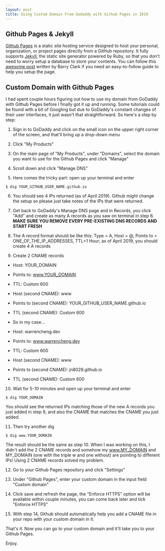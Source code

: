 ```yaml
---
layout: post
title: Using Custom Domain From Godaddy with Github Pages in 2019
---
```

## Github Pages & Jekyll

[Github Pages](https://pages.github.com/) is a static site hosting service designed to host your personal, organization, or project pages directly from a GitHub repository. It fully supports [Jekyll](https://jekyllrb.com/), the static site generator powered by Ruby, so that you don't need to worry setup a database to store your contents. You can follow this [awesome post](https://www.smashingmagazine.com/2014/08/build-blog-jekyll-github-pages/) written by Barry Clark if you need an easy-to-follow guide to help you setup the page.

## Custom Domain with Github Pages

I had spent couple hours figuring out how to use my domain from GoDaddy with Github Pages before I finally got it up and running. Some tutorials could be found with a bit of Googling but due to GoDaddy's constant changes of their user interfaces, it just wasn't that straightforward. So here's a step by step:

1. Sign in to GoDaddy and click on the small icon on the upper right corner of the screen, and that'll bring up a drop-down menu

2. Click "My Products"

3. On the main page of "My Products", under "Domains", select the domain you want to use for the Github Pages and click "Manage"

4. Scroll down and click "Manage DNS"

5. Here comes the tricky part: open up your terminal and enter
```
$ dig YOUR_GITHUB_USER_NAME.github.io
```

6. You should see 4 IPs returned (as of April 2019). Github might change the setup so please just take notes of the IPs that were returned.

7. Get back to GoDaddy's Manage DNS page and in Records, you click "Add" and create as many A records as you saw on terminal in step 6. <strong> MAKE SURE YOU REMOVE EVERY PRE-EXISTING DNS RECORDS AND START FRESH</strong>

8. The A record format should be like this: Type = A, Host = @, Points to = ONE_OF_THE_IP_ADDRESSES, TTL=1 Hour; as of April 2019, you should create 4 A records

9. Create 2 CNAME records
  * Host: YOUR_DOMAIN
  * Points to: www.YOUR_DOMAIN
  * TTL: Custom 600
  * Host (second CNAME): www
  * Points to (second CNAME): YOUR_GITHUB_USER_NAME.github.io
  * TTL (second CNAME): Custom 600

  * So in my case...
  * Host: warrencheng.dev
  * Points to: www.warrencheng.dev
  * TTL: Custom 600
  * Host (second CNAME): www
  * Points to (second CNAME): jn8029.github.io
  * TTL (second CNAME): Custom 600

10. Wait for 5-10 minutes and open up your terminal and enter
```
$ dig YOUR_DOMAIN
```
You should see the returned IPs matching those of the new A records you just added in step 9, and also the CNAME that matches the CNAME you just added.

11. Then try another dig
```
$ dig www.YOUR_DOMAIN
```
The result should be the same as step 10. When I was working on this, I didn't add the 2 CNAME records and somehow my www.MY_DOMAIN and MY_DOMAIN (one with the triple w and one without) are pointing to different IPs! Using 2 CNAME records solved my problem.

12. Go to your Github Pages repository and click "Settings"

13. Under "Github Pages", enter your custom domain in the input field "Custom domain"

14. Click save and refresh the page, the "Enforce HTTPS" option will be available within couple minutes, you can come back later and tick "Enforce HTTPS"

15. With step 14, Github should automatically help you add a CNAME file in your repo with your custom domain in it.

That's it. Now you can go to your custom domain and it'll take you to your Github Pages.

Enjoy.
